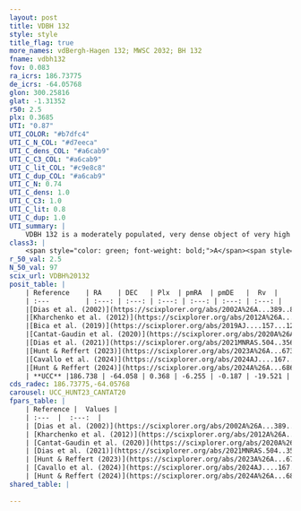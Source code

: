 ```yaml
---
layout: post
title: VDBH 132
style: style
title_flag: true
more_names: vdBergh-Hagen 132; MWSC 2032; BH 132
fname: vdbh132
fov: 0.083
ra_icrs: 186.73775
de_icrs: -64.05768
glon: 300.25816
glat: -1.31352
r50: 2.5
plx: 0.3685
UTI: "0.87"
UTI_COLOR: "#b7dfc4"
UTI_C_N_COL: "#d7eeca"
UTI_C_dens_COL: "#a6cab9"
UTI_C_C3_COL: "#a6cab9"
UTI_C_lit_COL: "#c9e8c8"
UTI_C_dup_COL: "#a6cab9"
UTI_C_N: 0.74
UTI_C_dens: 1.0
UTI_C_C3: 1.0
UTI_C_lit: 0.8
UTI_C_dup: 1.0
UTI_summary: |
    VDBH 132 is a moderately populated, very dense object of very high C3 quality. It is well-studied in the literature.
class3: |
    <span style="color: green; font-weight: bold;">A</span><span style="color: green; font-weight: bold;">A</span>
r_50_val: 2.5
N_50_val: 97
scix_url: VDBH%20132
posit_table: |
    | Reference    | RA    | DEC   | Plx  | pmRA  | pmDE   |  Rv  |
    | :---         | :---: | :---: | :---: | :---: | :---: | :---: |
    |[Dias et al. (2002)](https://scixplorer.org/abs/2002A%26A...389..871D) | 186.75 | -64.067 | -- | -4.45 | -0.95 | -- |
    |[Kharchenko et al. (2012)](https://scixplorer.org/abs/2012A%26A...543A.156K) | 186.75 | -64.067 | -- | -8.07 | 2.9 | -- |
    |[Bica et al. (2019)](https://scixplorer.org/abs/2019AJ....157...12B) | 186.747 | -64.045 | -- | -- | -- | -- |
    |[Cantat-Gaudin et al. (2020)](https://scixplorer.org/abs/2020A%26A...640A...1C) | 186.72 | -64.058 | 0.362 | -6.22 | -0.177 | -- |
    |[Dias et al. (2021)](https://scixplorer.org/abs/2021MNRAS.504..356D) | 186.725 | -64.064 | 0.367 | -6.222 | -0.179 | -- |
    |[Hunt & Reffert (2023)](https://scixplorer.org/abs/2023A%26A...673A.114H) | 186.731 | -64.056 | 0.374 | -6.243 | -0.192 | -23.256 |
    |[Cavallo et al. (2024)](https://scixplorer.org/abs/2024AJ....167...12C) | 186.736 | -64.056 | 0.373 | -- | -- | -- |
    |[Hunt & Reffert (2024)](https://scixplorer.org/abs/2024A%26A...686A..42H) | 186.731 | -64.056 | 0.374 | -6.243 | -0.192 | -23.256 |
    | **UCC** |186.738 | -64.058 | 0.368 | -6.255 | -0.187 | -19.521 | 
cds_radec: 186.73775,-64.05768
carousel: UCC_HUNT23_CANTAT20
fpars_table: |
    | Reference |  Values |
    | :---  |  :---:  |
    | [Dias et al. (2002)](https://scixplorer.org/abs/2002A%26A...389..871D) | `E(B-V)=0.645, Dist=5229.0, Age=9.4` |
    | [Kharchenko et al. (2012)](https://scixplorer.org/abs/2012A%26A...543A.156K) | `e_bv=0.479, distance=1859, log_age=8.45` |
    | [Cantat-Gaudin et al. (2020)](https://scixplorer.org/abs/2020A%26A...640A...1C) | `AVNN=1.24, DMNN=12.03, AgeNN=8.2` |
    | [Dias et al. (2021)](https://scixplorer.org/abs/2021MNRAS.504..356D) | `Av=1.589, Dist=2174, logage=8.12, [Fe/H]=0.285` |
    | [Hunt & Reffert (2023)](https://scixplorer.org/abs/2023A%26A...673A.114H) | `AV50=1.746, diffAV50=2.521, MOD50=11.921, logAge50=7.979` |
    | [Cavallo et al. (2024)](https://scixplorer.org/abs/2024AJ....167...12C) | `AV50=1.66, dMod50=11.73, logAge50=8.49, [Fe/H]50=0.13` |
    | [Hunt & Reffert (2024)](https://scixplorer.org/abs/2024A%26A...686A..42H) | `MassJ=976.879` |
shared_table: |
    
---
```

